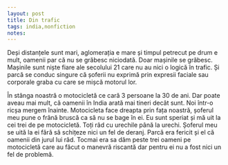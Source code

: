 ```yaml
---
layout: post
title: Din trafic
tags: india,nonfiction
notes:
---
```


Deși distanțele sunt mari, aglomerația e mare și timpul petrecut pe drum e mult, oamenii par că nu se grăbesc niciodată. Doar mașinile se grăbesc. Mașinile sunt niște fiare ale secolului 21 care nu au nici o logică în trafic. Și parcă se conduc singure că șoferii nu exprimă prin expresii faciale sau corporale graba cu care se mișcă motorul lor. 

În stânga noastră o motocicletă ce cară 3 persoane la 30 de ani. Dar poate aveau mai mult, că oamenii în India arată mai tineri decât sunt. Noi într-o ricșa mergem înainte. Motocicleta face dreapta prin fața noastră, șoferul meu pune o frână bruscă ca să nu se bage în ei. Eu sunt speriat și mă uit la cei trei de pe motocicletă. Toți râd cu urechile până la urechi. Șoferul meu se uită la ei fără să schițeze nici un fel de deranj. Parcă era fericit și el că oamenii din jurul lui râd. Tocmai era sa dăm peste trei oameni pe motocicletă care au făcut o manevră riscantă dar pentru ei nu a fost nici un fel de problemă.
